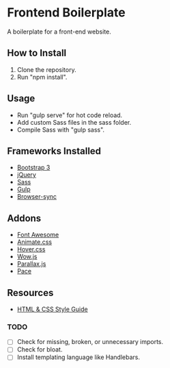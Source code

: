 # Frontend Boilerplate
A boilerplate for a front-end website.

## How to Install
1. Clone the repository.
2. Run "npm install".

## Usage
- Run "gulp serve" for hot code reload.
- Add custom Sass files in the sass folder.
- Compile Sass with "gulp sass".

## Frameworks Installed
- [Bootstrap 3](http://getbootstrap.com/)
- [jQuery](https://api.jquery.com/)
- [Sass](http://sass-lang.com/guide)
- [Gulp](https://github.com/gulpjs/gulp/blob/master/docs/getting-started.md)
- [Browser-sync](https://www.browsersync.io/docs/gulp)

## Addons
- [Font Awesome](http://fontawesome.io/examples/)
- [Animate.css](https://daneden.github.io/animate.css/)
- [Hover.css](http://ianlunn.co.uk/articles/hover-css-tutorial-introduction/)
- [Wow.js](http://mynameismatthieu.com/WOW/docs.html)
- [Parallax.js](https://github.com/pixelcog/parallax.js)
- [Pace](http://github.hubspot.com/pace/docs/welcome/)

## Resources
- [HTML & CSS Style Guide](http://codeguide.co/)

### TODO
- [ ] Check for missing, broken, or unnecessary imports.
- [ ] Check for bloat.
- [ ] Install templating language like Handlebars.
